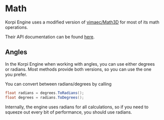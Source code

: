 
# Math

Korpi Engine uses a modified version of [vimaec/Math3D](https://github.com/vimaec/Math3D) for most of its math operations.

Their API documentation can be found [here](https://vimaec.github.io/Math3D/).

## Angles

In the Korpi Engine when working with angles, you can use either degrees or radians.
Most methods provide both versions, so you can use the one you prefer.

You can convert between radians/degrees by calling
```csharp
float radians = degrees.ToRadians();
float degrees = radians.ToDegrees();
```

Internally, the engine uses radians for all calculations, so if you need to squeeze out every bit of performance, you should use radians.